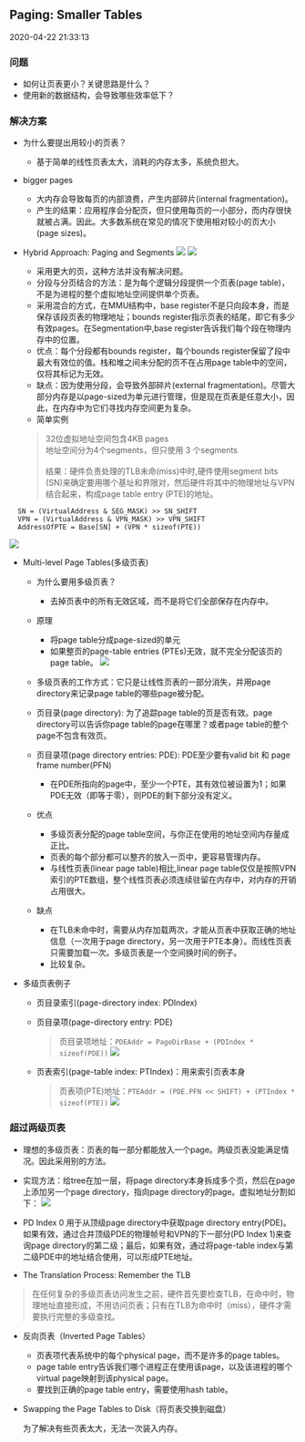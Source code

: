 ## Paging: Smaller Tables
2020-04-22 21:33:13 

### 问题
  - 如何让页表更小？关键思路是什么？
  - 使用新的数据结构，会导致哪些效率低下？



### 解决方案
- 为什么要提出用较小的页表？
  - 基于简单的线性页表太大，消耗的内存太多，系统负担大。


- bigger pages
  - 大内存会导致每页的内部浪费，产生内部碎片(internal fragmentation)。
  - 产生的结果：应用程序会分配页，但只使用每页的一小部分，而内存很快就被占满。因此。大多数系统在常见的情况下使用相对较小的页大小(page sizes)。 
   
   
- Hybrid Approach: Paging and Segments
![](../figures/20-SegmentAndPage.png)
![](../figures/20-APageTable.png)

  - 采用更大的页，这种方法并没有解决问题。
  - 分段与分页结合的方法：是为每个逻辑分段提供一个页表(page table)，不是为进程的整个虚拟地址空间提供单个页表。
  - 采用混合的方式，在MMU结构中，base register不是只向段本身，而是保存该段页表的物理地址；bounds register指示页表的结尾，即它有多少有效pages。在Segmentation中,base register告诉我们每个段在物理内存中的位置。
  - 优点：每个分段都有bounds register，每个bounds register保留了段中最大有效位的值。栈和堆之间未分配的页不在占用page table中的空间，仅将其标记为无效。
  - 缺点：因为使用分段，会导致外部碎片(external fragmentation)。尽管大部分内存是以page-sized为单元进行管理，但是现在页表是任意大小，因此，在内存中为它们寻找内存空间更为复杂。
  - 简单实例
  > 32位虚拟地址空间包含4KB pages
  <br>地址空间分为4个segments，但只使用 3 个segments</br>
  <br>结果：硬件负责处理的TLB未命(miss)中时,硬件使用segment bits (SN)来确定要用哪个基址和界限对，然后硬件将其中的物理地址与VPN结合起来，构成page table entry (PTE)的地址。<br>
```
  SN = (VirtualAddress & SEG_MASK) >> SN_SHIFT
  VPN = (VirtualAddress & VPN_MASK) >> VPN_SHIFT
  AddressOfPTE = Base[SN] + (VPN * sizeof(PTE))  
```
![](../figures/20-virtualAddress.png)

 
- Multi-level Page Tables(多级页表)
  - 为什么要用多级页表？
    - 去掉页表中的所有无效区域，而不是将它们全部保存在内存中。
  - 原理
    - 将page table分成page-sized的单元
    - 如果整页的page-table entries (PTEs)无效，就不完全分配该页的page table。
    ![](../figures/20-Linear-And-Multi-Level-Page-Tables.png)
    
    
  - 多级页表的工作方式：它只是让线性页表的一部分消失，并用page directory来记录page table的哪些page被分配。
  - 页目录(page directory): 为了追踪page table的页是否有效。page directory可以告诉你page table的page在哪里？或者page table的整个page不包含有效页。
  - 页目录项(page directory entries: PDE): PDE至少要有valid bit 和 page frame number(PFN)
    - 在PDE所指向的page中，至少一个PTE，其有效位被设置为1；如果PDE无效（即等于零），则PDE的剩下部分没有定义。
   - 优点
     - 多级页表分配的page table空间，与你正在使用的地址空间内存量成正比。
     - 页表的每个部分都可以整齐的放入一页中，更容易管理内存。
     - 与线性页表(linear page table)相比,linear page table仅仅是按照VPN索引的PTE数组，整个线性页表必须连续驻留在内存中，对内存的开销占用很大。
   - 缺点
     - 在TLB未命中时，需要从内存加载两次，才能从页表中获取正确的地址信息（一次用于page directory，另一次用于PTE本身）。而线性页表只需要加载一次。多级页表是一个空间换时间的例子。
     - 比较复杂。
    
  
- 多级页表例子
  - 页目录索引(page-directory index: PDIndex)
  - 页目录项(page-directory entry: PDE)
    > 页目录项地址：`PDEAddr = PageDirBase + (PDIndex * sizeof(PDE))`
     ![](../figures/20-Page-Directory-Index.png)
  
  - 页表索引(page-table index: PTIndex)：用来索引页表本身
    > 页表项(PTE)地址：`PTEAddr = (PDE.PFN << SHIFT) + (PTIndex * sizeof(PTE))`
    ![](../figures/20-page-table-index.png)

### 超过两级页表

- 理想的多级页表：页表的每一部分都能放入一个page。两级页表没能满足情况。因此采用别的方法。


- 实现方法：给tree在加一层，将page directory本身拆成多个页，然后在page上添加另一个page directory，指向page directory的page。虚拟地址分割如下：
![](../figures/08-split-virtual-address.png)

- PD Index 0 用于从顶级page directory中获取page directory entry(PDE)。如果有效，通过合并顶级PDE的物理帧号和VPN的下一部分(PD Index 1)来查询page directory的第二级；最后，如果有效，通过将page-table index与第二级PDE中的地址结合使用，可以形成PTE地址。


- The Translation Process: Remember the TLB
> 在任何复杂的多级页表访问发生之前，硬件首先要检查TLB，在命中时，物理地址直接形成，不用访问页表；只有在TLB为命中时（miss），硬件才需要执行完整的多级查找。


- 反向页表（Inverted Page Tables）
  - 页表项代表系统中的每个physical page，而不是许多的page tables。
  - page table entry告诉我们哪个进程正在使用该page，以及该进程的哪个virtual page映射到该physical page。 
  - 要找到正确的page table entry，需要使用hash table。
  
  
- Swapping the Page Tables to Disk（将页表交换到磁盘）
  
  为了解决有些页表太大，无法一次装入内存。
